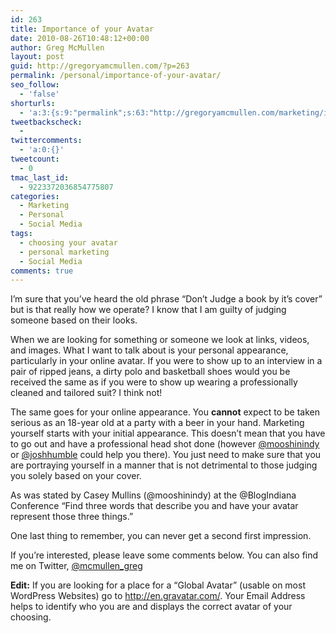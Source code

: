 ```yaml
---
id: 263
title: Importance of your Avatar
date: 2010-08-26T10:48:12+00:00
author: Greg McMullen
layout: post
guid: http://gregoryamcmullen.com/?p=263
permalink: /personal/importance-of-your-avatar/
seo_follow:
  - 'false'
shorturls:
  - 'a:3:{s:9:"permalink";s:63:"http://gregoryamcmullen.com/marketing/importance-of-your-avatar";s:7:"tinyurl";s:26:"http://tinyurl.com/43mm8ka";s:4:"isgd";s:19:"http://is.gd/AhSa2D";}'
tweetbackscheck:
  - 
twittercomments:
  - 'a:0:{}'
tweetcount:
  - 0
tmac_last_id:
  - 9223372036854775807
categories:
  - Marketing
  - Personal
  - Social Media
tags:
  - choosing your avatar
  - personal marketing
  - Social Media
comments: true
---
```

I&#8217;m sure that you&#8217;ve heard the old phrase &#8220;Don&#8217;t Judge a book by it&#8217;s cover&#8221; but is that really how we operate? I know that I am guilty of judging someone based on their looks.

When we are looking for something or someone we look at links, videos, and images. What I want to talk about is your personal appearance, particularly in your online avatar. If you were to show up to an interview in a pair of ripped jeans, a dirty polo and basketball shoes would you be received the same as if you were to show up wearing a professionally cleaned and tailored suit? I think not!

The same goes for your online appearance. You **cannot** expect to be taken serious as an 18-year old at a party with a beer in your hand. Marketing yourself starts with your initial appearance. This doesn&#8217;t mean that you have to go out and have a professional head shot done (however [@mooshinindy](http://www.twitter.com/mooshinindy) or [@joshhumble](http://www.twitter.com/joshhumble) could help you there). You just need to make sure that you are portraying yourself in a manner that is not detrimental to those judging you solely based on your cover.

As was stated by Casey Mullins (@mooshinindy) at the @BlogIndiana Conference &#8220;Find three words that describe you and have your avatar represent those three things.&#8221; 

One last thing to remember, you can never get a second first impression.

If you&#8217;re interested, please leave some comments below. You can also find me on Twitter, [@mcmullen_greg](http://www.twitter.com/mcmullen_greg)

**Edit:** If you are looking for a place for a &#8220;Global Avatar&#8221; (usable on most WordPress Websites) go to <http://en.gravatar.com/>. Your Email Address helps to identify who you are and displays the correct avatar of your choosing.